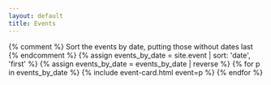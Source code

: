 ```yaml
---
layout: default
title: Events
---
```


<div class="card-columns">
    {% comment %}
    Sort the events by date, putting those without dates last
    {% endcomment %}
    {% assign events_by_date = site.event | sort: 'date', 'first' %}
    {% assign events_by_date = events_by_date | reverse %}
    {% for p in events_by_date %}
        {% include event-card.html event=p %}
    {% endfor %}
</div>
